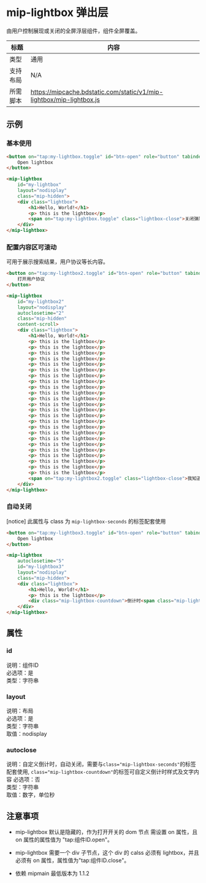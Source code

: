 # mip-lightbox 弹出层

由用户控制展现或关闭的全屏浮层组件，组件全屏覆盖。

标题|内容
----|----
类型|通用
支持布局|N/A
所需脚本|https://mipcache.bdstatic.com/static/v1/mip-lightbox/mip-lightbox.js

## 示例

### 基本使用

```html
<button on="tap:my-lightbox.toggle" id="btn-open" role="button" tabindex="0">
    Open lightbox
</button>

<mip-lightbox
    id="my-lightbox"
    layout="nodisplay"
    class="mip-hidden">
    <div class="lightbox">
        <h1>Hello, World!</h1>
        <p> this is the lightbox</p>
        <span on="tap:my-lightbox.toggle" class="lightbox-close">关闭弹层</span>
    </div>
</mip-lightbox>
```

### 配置内容区可滚动

可用于展示搜索结果，用户协议等长内容。

```html
<button on="tap:my-lightbox2.toggle" id="btn-open" role="button" tabindex="0">
    打开用户协议
</button>

<mip-lightbox
    id="my-lightbox2"
    layout="nodisplay"
    autoclosetime="2"
    class="mip-hidden"
    content-scroll>
    <div class="lightbox">
        <h1>Hello, World!</h1>
        <p> this is the lightbox</p>
        <p> this is the lightbox</p>
        <p> this is the lightbox</p>
        <p> this is the lightbox</p>
        <p> this is the lightbox</p>
        <p> this is the lightbox</p>
        <p> this is the lightbox</p>
        <p> this is the lightbox</p>
        <p> this is the lightbox</p>
        <p> this is the lightbox</p>
        <p> this is the lightbox</p>
        <p> this is the lightbox</p>
        <p> this is the lightbox</p>
        <p> this is the lightbox</p>
        <p> this is the lightbox</p>
        <p> this is the lightbox</p>
        <p> this is the lightbox</p>
        <p> this is the lightbox</p>
        <p> this is the lightbox</p>
        <p> this is the lightbox</p>
        <p> this is the lightbox</p>
        <p> this is the lightbox</p>
        <p> this is the lightbox</p>
        <p> this is the lightbox</p>
        <span on="tap:my-lightbox2.toggle" class="lightbox-close">我知道了</span>
    </div>
</mip-lightbox>
```

### 自动关闭

[notice] 此属性与 class 为 `mip-lightbox-seconds` 的标签配套使用

```html
<button on="tap:my-lightbox3.toggle" id="btn-open" role="button" tabindex="0">
    Open lightbox
</button>

<mip-lightbox
    autoclosetime="5"
    id="my-lightbox3"
    layout="nodisplay"
    class="mip-hidden">
    <div class="lightbox">
        <h1>Hello, World!</h1>
        <p> this is the lightbox</p>
        <div class="mip-lightbox-countdown">倒计时<span class="mip-lightbox-seconds"></span>秒关闭</div>
    </div>
</mip-lightbox>
```

## 属性

### id

说明：组件ID    
必选项：是    
类型：字符串  

### layout

说明：布局  
必选项：是    
类型：字符串    
取值：nodisplay 

### autoclose

说明：自定义倒计时，自动关闭，需要与`class="mip-lightbox-seconds"`的标签配套使用,
      `class="mip-lightbox-countdown"`的标签可自定义倒计时样式及文字内容
必选项：否    
类型：字符串    
取值：数字，单位秒


## 注意事项

- mip-lightbox 默认是隐藏的，作为打开开关的 dom 节点 需设置 on 属性，且 on 属性的属性值为 "tap:组件ID.open"。

- mip-lightbox 需要一个 div 子节点，这个 div 的 calss 必须有 lightbox，并且必须有 on 属性，属性值为"tap:组件ID.close"。 

- 依赖 mipmain 最低版本为 1.1.2
